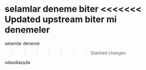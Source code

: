 selamlar deneme biter 
<<<<<<< Updated upstream
biter mi denemeler
=======

selamlar deneme 
>>>>>>> Stashed changes

sdasdlasşda